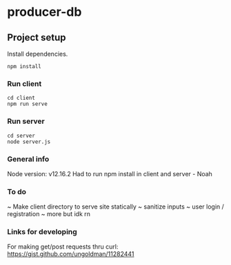 # producer-db

## Project setup
Install dependencies.
```
npm install
```

### Run client
```
cd client
npm run serve
```
### Run server
```
cd server
node server.js
```
### General info
Node version: v12.16.2
Had to run npm install in client and server - Noah
### To do
~ Make client directory to serve site statically
~ sanitize inputs
~ user login / registration
~ more but idk rn

### Links for developing
For making get/post requests thru curl: https://gist.github.com/ungoldman/11282441
